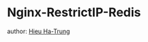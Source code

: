 # Nginx-RestrictIP-Redis

author: [Hieu Ha-Trung](https://github.com/hieuha/Nginx-RestrictIP-Redis)
